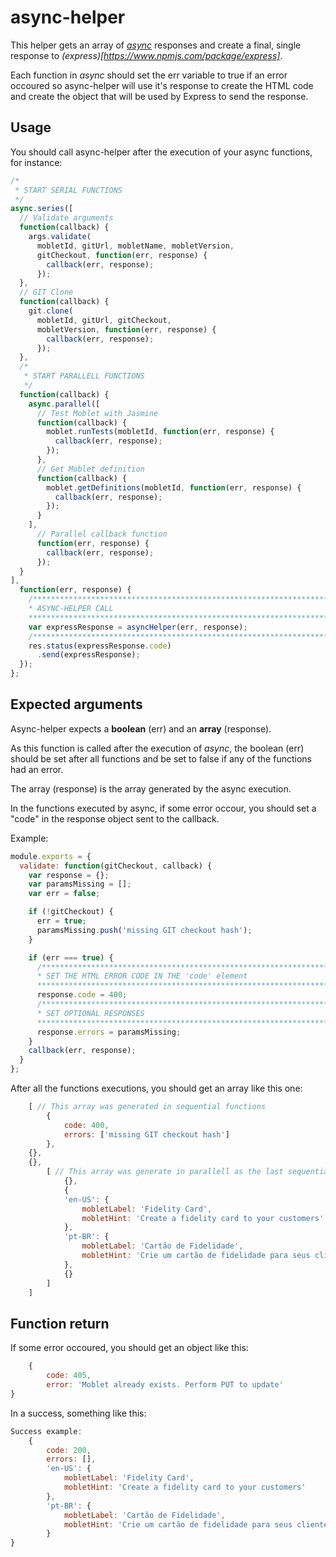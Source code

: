 
# async-helper

This helper gets an array of _[async](https://www.npmjs.com/package/async)_ responses and create a final, single response to _(express)[https://www.npmjs.com/package/express]_.

Each function in _async_ should set the err variable to true if an error occoured so async-helper will use it's response to create the HTML code and create the object that will be used by Express to send the response.

## Usage

You should call async-helper after the execution of your async functions, for instance:

```javascript
/*
 * START SERIAL FUNCTIONS
 */
async.series([
  // Validate arguments
  function(callback) {
    args.validate(
      mobletId, gitUrl, mobletName, mobletVersion,
      gitCheckout, function(err, response) {
        callback(err, response);
      });
  },
  // GIT Clone
  function(callback) {
    git.clone(
      mobletId, gitUrl, gitCheckout,
      mobletVersion, function(err, response) {
        callback(err, response);
      });
  },
  /*
   * START PARALLELL FUNCTIONS
   */
  function(callback) {
    async.parallel([
      // Test Moblet with Jasmine
      function(callback) {
        moblet.runTests(mobletId, function(err, response) {
          callback(err, response);
        });
      },
      // Get Moblet definition
      function(callback) {
        moblet.getDefinitions(mobletId, function(err, response) {
          callback(err, response);
        });
      }
    ],
      // Parallel callback function
      function(err, response) {
        callback(err, response);
      });
  }
],
  function(err, response) {
    /***************************************************************************
    * ASYNC-HELPER CALL
    ***************************************************************************/
    var expressResponse = asyncHelper(err, response);
    /**************************************************************************/
    res.status(expressResponse.code)
      .send(expressResponse);
  });
};
```
## Expected arguments

Async-helper expects a **boolean** (err) and an **array** (response).

As this function is called after the execution of _async_, the boolean (err) should be set after all functions and be set to false if any of the functions had an error.

The array (response) is the array generated by the async execution.

In the functions executed by async, if some error occour, you should set a "code" in the response object sent to the callback.

Example:

```javascript
module.exports = {
  validate: function(gitCheckout, callback) {
    var response = {};
    var paramsMissing = [];
    var err = false;

    if (!gitCheckout) {
      err = true;
      paramsMissing.push('missing GIT checkout hash');
    }

    if (err === true) {
      /*************************************************************************
      * SET THE HTML ERROR CODE IN THE 'code' element
      *************************************************************************/
      response.code = 400;
      /*************************************************************************
      * SET OPTIONAL RESPONSES
      *************************************************************************/
      response.errors = paramsMissing;
    }
    callback(err, response);
  }
};
```
After all the functions executions, you should get an array like this one:

```javascript
	[ // This array was generated in sequential functions
		{
			code: 400,
			errors: ['missing GIT checkout hash']
		},
    {},
    {},
		[ // This array was generate in parallell as the last sequential function
			{},
			{
			'en-US': {
				mobletLabel: 'Fidelity Card',
				mobletHint: 'Create a fidelity card to your customers'
			},
			'pt-BR': {
				mobletLabel: 'Cartão de Fidelidade',
				mobletHint: 'Crie um cartão de fidelidade para seus clientes'
			},
			{}
		]
	]
```

## Function return

If some error occoured, you should get an object like this:
```javascript
	{
		code: 405,
		error: 'Moblet already exists. Perform PUT to update'
}
```

In a success, something like this:

```javascript
Success example:
	{
		code: 200,
		errors: [],
		'en-US': {
			mobletLabel: 'Fidelity Card',
			mobletHint: 'Create a fidelity card to your customers'
		},
		'pt-BR': {
			mobletLabel: 'Cartão de Fidelidade',
			mobletHint: 'Crie um cartão de fidelidade para seus clientes'
		}
}
```
